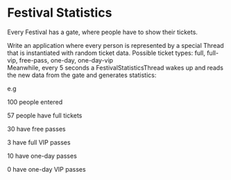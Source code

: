 # Festival Statistics  
  
Every Festival has a gate, where people have to show their tickets.  
  
Write an application where every person is represented by a special Thread that is instantiated with random ticket data. Possible ticket types: full, full-vip, free-pass, one-day, one-day-vip    
Meanwhile, every 5 seconds a FestivalStatisticsThread wakes up and reads the new data from the gate and generates statistics:   
  
e.g   
  
100 people entered  
  
57 people have full tickets  
  
30 have free passes  
  
3 have full VIP passes  
  
10 have one-day passes  
  
0 have one-day VIP passes  